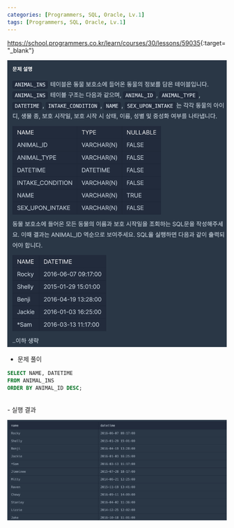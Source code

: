```yaml
---
categories: [Programmers, SQL, Oracle, Lv.1]
tags: [Programmers, SQL, Oracle, Lv.1] 
---
```


<https://school.programmers.co.kr/learn/courses/30/lessons/59035>{:target="_blank"}

![문제](/assets/img/programmers/sql/oracle/lv.1/%EC%97%AD%EC%88%9C_%EC%A0%95%EB%A0%AC%ED%95%98%EA%B8%B0(1).png)

- 문제 풀이

```sql
SELECT NAME, DATETIME
FROM ANIMAL_INS
ORDER BY ANIMAL_ID DESC;
```

<br>
- 실행 결과

![실행 결과](/assets/img/programmers/sql/oracle/lv.1/%EC%97%AD%EC%88%9C_%EC%A0%95%EB%A0%AC%ED%95%98%EA%B8%B0(2).png)